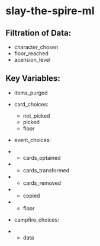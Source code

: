 # slay-the-spire-ml

## Filtration of Data: 

- character_chosen
- floor_reached 
- acension_level

## Key Variables:

- items_purged

- card_choices: 

  - not_picked
  - picked
  - floor

- event_choices:

- - cards_optained
- - cards_transformed
- - cards_removed
- - copied
- - floor

- campfire_choices:

- - data
